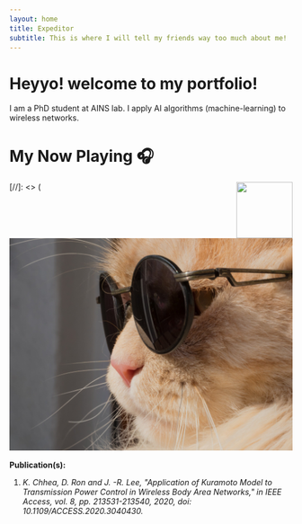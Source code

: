 ```yaml
---
layout: home
title: Expeditor
subtitle: This is where I will tell my friends way too much about me!
---
```

# Heyyo! welcome to my portfolio!
I am a PhD student at AINS lab. I apply AI algorithms (machine-learning) to wireless networks.

# My Now Playing 🎧
<img align="right" width="100" height="100" src="[![spotify-github-profile](https://spotify-github-profile.vercel.app/api/view?uid=l0d5u4xvdcvavv2a2of81kx07&cover_image=true&theme=default)](https://github.com/kittinan/spotify-github-profile)">


[facebook]: https://https://www.facebook.com/ChheangKim/
[//]: <> (![image](/assets/catglasses.jpg)

**Publication(s):**
1. *K. Chhea, D. Ron and J. -R. Lee, "Application of Kuramoto Model to Transmission Power Control in Wireless Body Area Networks," in IEEE Access, vol. 8, pp. 213531-213540, 2020, doi: 10.1109/ACCESS.2020.3040430.*

